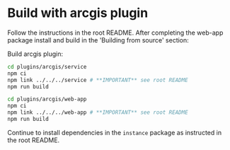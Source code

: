 # Build with arcgis plugin

Follow the instructions in the root README. After completing the web-app package install and build in the 'Building from source' section:

Build arcgis plugin:
```bash
cd plugins/arcgis/service
npm ci
npm link ../../../service # **IMPORTANT** see root README
npm run build
```
```bash
cd plugins/arcgis/web-app
npm ci
npm link ../../../web-app # **IMPORTANT** see root README
npm run build
```

Continue to install dependencies in the `instance` package as instructed in the root README. 